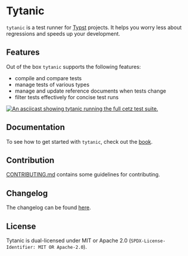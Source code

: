 # Tytanic
`tytanic` is a test runner for [Typst] projects.
It helps you worry less about regressions and speeds up your development.

## Features
Out of the box `tytanic` supports the following features:
- compile and compare tests
- manage tests of various types
- manage and update reference documents when tests change
- filter tests effectively for concise test runs

[![An asciicast showing tytanic running the full cetz test suite.][demo-thumb]][demo]

## Documentation
To see how to get started with `tytanic`, check out the [book].

## Contribution
[CONTRIBUTING.md][contrib] contains some guidelines for contributing.

## Changelog
The changelog can be found [here][changelog].

## License
Tytanic is dual-licensed under MIT or Apache 2.0 (`SPDX-License-Identifier: MIT OR Apache-2.0`).

[contrib]: ./docs/CONTRIBUTING.md
[changelog]: ./docs/CHANGELOG.md

[Typst]: https://typst.app
[book]: https://typst-community.github.io/tytanic/index.html

[demo-thumb]: https://asciinema.org/a/rW9HGUBbtBnmkSddgbKb7hRlI.svg
[demo]: https://asciinema.org/a/rW9HGUBbtBnmkSddgbKb7hRlI
